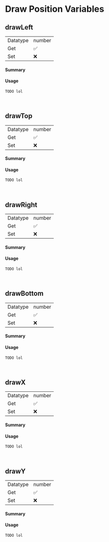 # Draw Position Variables

## drawLeft

<table>
    <tr>
    	<td>Datatype</td>
    	<td>number</td>
	</tr>
    <tr>
    	<td>Get</td>
    	<td>✅</td>
	</tr>
    <tr>
    	<td>Set</td>
    	<td>❌</td>
	</tr>
</table>

<!-- tabs:start -->

#### **Summary**



#### **Usage**

```gml
TODO lol
```

<!-- tabs:end -->

&nbsp;

## drawTop

<table>
    <tr>
    	<td>Datatype</td>
    	<td>number</td>
	</tr>
    <tr>
    	<td>Get</td>
    	<td>✅</td>
	</tr>
    <tr>
    	<td>Set</td>
    	<td>❌</td>
	</tr>
</table>

<!-- tabs:start -->

#### **Summary**



#### **Usage**

```gml
TODO lol
```

<!-- tabs:end -->

&nbsp;

## drawRight

<table>
    <tr>
    	<td>Datatype</td>
    	<td>number</td>
	</tr>
    <tr>
    	<td>Get</td>
    	<td>✅</td>
	</tr>
    <tr>
    	<td>Set</td>
    	<td>❌</td>
	</tr>
</table>

<!-- tabs:start -->

#### **Summary**



#### **Usage**

```gml
TODO lol
```

<!-- tabs:end -->

&nbsp;

## drawBottom

<table>
    <tr>
    	<td>Datatype</td>
    	<td>number</td>
	</tr>
    <tr>
    	<td>Get</td>
    	<td>✅</td>
	</tr>
    <tr>
    	<td>Set</td>
    	<td>❌</td>
	</tr>
</table>

<!-- tabs:start -->

#### **Summary**



#### **Usage**

```gml
TODO lol
```

<!-- tabs:end -->

&nbsp;

## drawX

<table>
    <tr>
    	<td>Datatype</td>
    	<td>number</td>
	</tr>
    <tr>
    	<td>Get</td>
    	<td>✅</td>
	</tr>
    <tr>
    	<td>Set</td>
    	<td>❌</td>
	</tr>
</table>

<!-- tabs:start -->

#### **Summary**



#### **Usage**

```gml
TODO lol
```

<!-- tabs:end -->

&nbsp;

## drawY

<table>
    <tr>
    	<td>Datatype</td>
    	<td>number</td>
	</tr>
    <tr>
    	<td>Get</td>
    	<td>✅</td>
	</tr>
    <tr>
    	<td>Set</td>
    	<td>❌</td>
	</tr>
</table>

<!-- tabs:start -->

#### **Summary**



#### **Usage**

```gml
TODO lol
```

<!-- tabs:end -->

&nbsp;